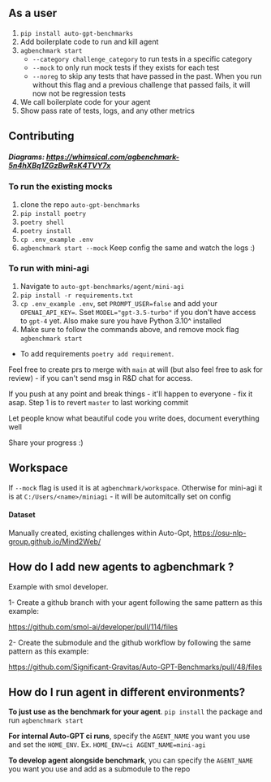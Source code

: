 ## As a user

1. `pip install auto-gpt-benchmarks`
2. Add boilerplate code to run and kill agent
3. `agbenchmark start`
   - `--category challenge_category` to run tests in a specific category
   - `--mock` to only run mock tests if they exists for each test
   - `--noreg` to skip any tests that have passed in the past. When you run without this flag and a previous challenge that passed fails, it will now not be regression tests
4. We call boilerplate code for your agent
5. Show pass rate of tests, logs, and any other metrics

## Contributing

##### Diagrams: https://whimsical.com/agbenchmark-5n4hXBq1ZGzBwRsK4TVY7x

### To run the existing mocks

1. clone the repo `auto-gpt-benchmarks`
2. `pip install poetry`
3. `poetry shell`
4. `poetry install`
5. `cp .env_example .env`
6. `agbenchmark start --mock`
   Keep config the same and watch the logs :)

### To run with mini-agi

1. Navigate to `auto-gpt-benchmarks/agent/mini-agi`
2. `pip install -r requirements.txt`
3. `cp .env_example .env`, set `PROMPT_USER=false` and add your `OPENAI_API_KEY=`. Sset `MODEL="gpt-3.5-turbo"` if you don't have access to `gpt-4` yet. Also make sure you have Python 3.10^ installed
4. Make sure to follow the commands above, and remove mock flag `agbenchmark start`

- To add requirements `poetry add requirement`.

Feel free to create prs to merge with `main` at will (but also feel free to ask for review) - if you can't send msg in R&D chat for access.

If you push at any point and break things - it'll happen to everyone - fix it asap. Step 1 is to revert `master` to last working commit

Let people know what beautiful code you write does, document everything well

Share your progress :)

## Workspace

If `--mock` flag is used it is at `agbenchmark/workspace`. Otherwise for mini-agi it is at `C:/Users/<name>/miniagi` - it will be automitcally set on config

#### Dataset

Manually created, existing challenges within Auto-Gpt, https://osu-nlp-group.github.io/Mind2Web/

## How do I add new agents to agbenchmark ?

Example with smol developer.

1- Create a github branch with your agent following the same pattern as this example:

https://github.com/smol-ai/developer/pull/114/files

2- Create the submodule and the github workflow by following the same pattern as this example:

https://github.com/Significant-Gravitas/Auto-GPT-Benchmarks/pull/48/files

## How do I run agent in different environments?

**To just use as the benchmark for your agent**. `pip install` the package and run `agbenchmark start`

**For internal Auto-GPT ci runs**, specify the `AGENT_NAME` you want you use and set the `HOME_ENV`.
Ex. `HOME_ENV=ci AGENT_NAME=mini-agi`

**To develop agent alongside benchmark**, you can specify the `AGENT_NAME` you want you use and add as a submodule to the repo
